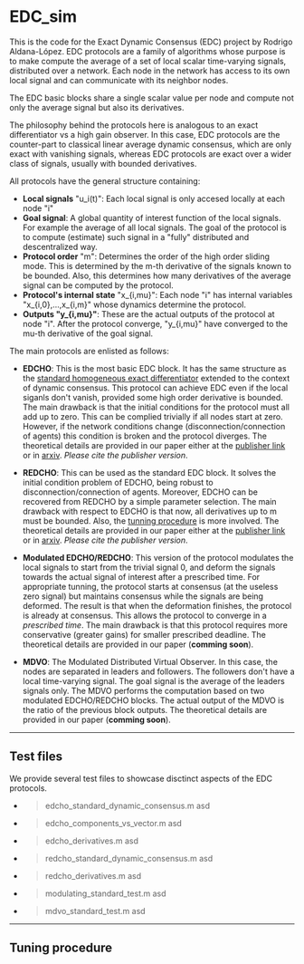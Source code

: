 # EDC_sim

This is the code for the Exact Dynamic Consensus (EDC) project by Rodrigo Aldana-López. EDC protocols are a family of algorithms whose purpose is to make compute the average of a set of local scalar time-varying signals, distributed over a network. Each node in the  network has access to its own local signal and can communicate with its neighbor nodes.

The EDC basic blocks share a single scalar value per node and compute not only the average signal but also its derivatives.

The philosophy behind the protocols here is analogous to an exact differentiator vs a high gain observer. In this case, EDC protocols are the counter-part to classical linear average dynamic consensus, which are only exact with vanishing signals, whereas EDC protocols are exact over a wider class of signals, usually with bounded derivatives.

All protocols have the general structure containing:
- **Local signals** "u_i(t)": Each local signal is only accesed locally at each node "i"
- **Goal signal**: A global quantity of interest function of the local signals. For example the average of all local signals. The goal of the protocol is to compute (estimate) such signal in a "fully" distributed and descentralized way.
- **Protocol order** "m": Determines the order of the high order sliding mode. This is determined by the m-th derivative of the signals known to be bounded. Also, this determines how many derivatives of the average signal can be computed by the protocol.
- **Protocol's internal state** "x_{i,mu}": Each node "i" has internal variables "x_{i,0},...,x_{i,m}" whose dynamics determine the protocol.
- **Outputs "y_{i,mu}"**: These are the actual outputs of the protocol at node "i". After the protocol converge, "y_{i,mu}" have converged to the mu-th derivative of the goal signal.

The main protocols are enlisted as follows:
- **EDCHO**: This is the most basic EDC block. It has the same structure as the [standard homogeneous exact differentiator](https://www.tandfonline.com/doi/abs/10.1080/0020717031000099029) extended to the context of dynamic consensus. This protocol can achieve EDC even if the local siganls don't vanish, provided some high order derivative is bounded. The main drawback is that the initial conditions for the protocol must all add up to zero. This can be complied trivially if all nodes start at zero. However, if the network conditions change (disconnection/connection of agents) this condition is broken and the protocol diverges. The theoretical details are provided in our paper either at the [publisher link](https://www.sciencedirect.com/science/article/abs/pii/S0005109821002703) or in [arxiv](https://arxiv.org/abs/2202.03012). *Please cite the publisher version*.

- **REDCHO**: This can be used as the standard EDC block. It solves the initial condition problem of EDCHO, being robust to disconnection/connection of agents. Moreover, EDCHO can be recovered from REDCHO by a simple parameter selection. The main drawback with respect to EDCHO is that now, all derivatives up to m must be bounded. Also, the [tunning procedure](#tunning-procedure) is more involved. The theoretical details are provided in our paper either at the [publisher link](https://www.sciencedirect.com/science/article/pii/S0005109822001686?via%3Dihub) or in [arxiv](https://arxiv.org/abs/2204.12344). *Please cite the publisher version*. 

- **Modulated EDCHO/REDCHO**: This version of the protocol modulates the local signals to start from the trivial signal 0, and deform the signals towards the actual signal of interest after a prescribed time. For appropriate tunning, the protocol starts at consensus (at the useless zero signal) but maintains consensus while the signals are being deformed. The result is that when the deformation finishes, the protocol is already at consensus. This allows the protocol to converge in a *prescribed time*. The main drawback is that this protocol requires more conservative (greater gains) for smaller prescribed deadline.  The theoretical details are provided in our paper (**comming soon**).

- **MDVO**: The Modulated Distributed Virtual Observer. In this case, the nodes are separated in leaders and followers. The followers don't have a local time-varying signal. The goal signal is the average of the leaders signals only. The MDVO performs the computation based on two modulated EDCHO/REDCHO blocks. The actual output of the MDVO is the ratio of the previous block outputs. The theoretical details are provided in our paper (**comming soon**).

---
## Test files
We provide several test files to showcase disctinct aspects of the EDC protocols.
- >edcho_standard_dynamic_consensus.m
asd

- >edcho_components_vs_vector.m
asd

- >edcho_derivatives.m
asd

- >redcho_standard_dynamic_consensus.m
asd

- >redcho_derivatives.m
asd

- >modulating_standard_test.m
asd

- >mdvo_standard_test.m
asd



---
## Tuning procedure <a name="tunning-procedure" />
